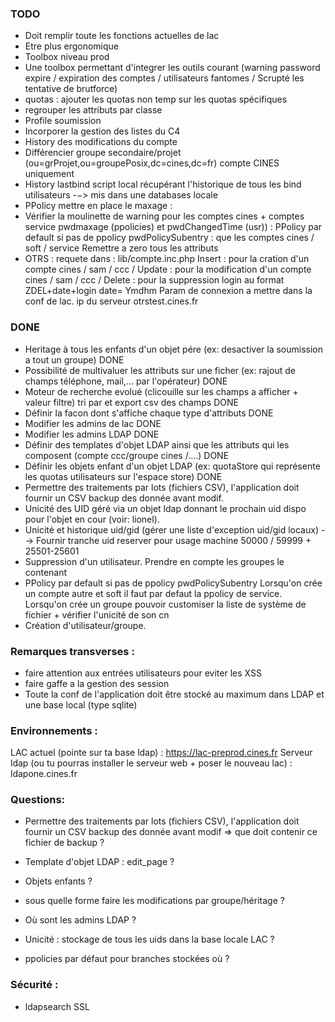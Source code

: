### TODO
- Doit remplir toute les fonctions actuelles de lac
- Etre plus ergonomique
- Toolbox niveau prod
- Une toolbox permettant d'integrer les outils courant (warning password expire / expiration des comptes / utilisateurs fantomes / Scrupté les tentative de brutforce)
- quotas : ajouter les quotas non temp sur les quotas spécifiques
- regrouper les attributs par classe
- Profile soumission
- Incorporer la gestion des listes du C4
- History des modifications du compte
- Différencier groupe secondaire/projet (ou=grProjet,ou=groupePosix,dc=cines,dc=fr) compte CINES uniquement
- History lastbind script local récupérant l'historique de tous les bind utilisateurs -−> mis dans une databases locale
- PPolicy mettre en place le maxage :
- Vérifier la moulinette de warning pour les comptes cines + comptes service pwdmaxage (ppolicies) et pwdChangedTime (usr)) : PPolicy par default si pas de ppolicy  pwdPolicySubentry : que les comptes cines / soft / service
  Remettre a zero tous les attributs
- OTRS :
  requete dans : lib/compte.inc.php
  Insert : pour la cration d'un compte cines / sam / ccc /
  Update : pour la modification d'un compte cines / sam / ccc /
  Delete : pour la suppression login au format ZDEL+date+login date= Ymdhm
  Param de connexion a mettre dans la conf de lac.
  ip du serveur otrstest.cines.fr


### DONE
- Heritage à tous les enfants d'un objet pére (ex: desactiver la soumission a tout un groupe) DONE
- Possibilité de multivaluer les attributs sur une ficher (ex: rajout de champs téléphone, mail,... par l'opérateur) DONE
- Moteur de recherche evolué (clicouille sur les champs a afficher + valeur filtre)  tri par et export csv des champs DONE
- Définir la facon dont s'affiche chaque type d'attributs DONE
- Modifier les admins de lac DONE
- Modifier les admins LDAP  DONE
- Définir des templates d'objet LDAP ainsi que les attributs qui les composent (compte ccc/groupe cines /....)  DONE
- Définir les objets enfant d'un objet LDAP (ex: quotaStore qui représente les quotas utilisateurs sur l'espace store)  DONE
- Permettre des traitements par lots (fichiers CSV), l'application doit fournir un CSV backup des donnée avant modif.
- Unicité des UID géré via un objet ldap donnant le prochain uid dispo pour l'objet en cour (voir: lionel).
- Unicité et historique uid/gid (gérer une liste d'exception uid/gid locaux) --> Fournir tranche uid reserver pour usage machine 50000 / 59999 + 25501-25601
- Suppression d'un utilisateur. Prendre en compte les groupes le contenant
- PPolicy par default si pas de ppolicy  pwdPolicySubentry
  Lorsqu'on crée un compte autre et soft il faut par defaut la ppolicy de service.
  Lorsqu'on crée un groupe pouvoir customiser la liste de système de fichier + vérifier l'unicité de son cn
- Création d'utilisateur/groupe.


### Remarques transverses :
- faire attention aux entrées utilisateurs pour eviter les XSS
- faire gaffe a la gestion des session
- Toute la conf de l'application doit être stocké au maximum dans LDAP et une base local (type sqlite)



### Environnements :
LAC actuel (pointe sur ta base ldap) : https://lac-preprod.cines.fr
Serveur ldap (ou tu pourras installer le serveur web + poser le nouveau lac) : ldapone.cines.fr

### Questions:
- Permettre des traitements par lots (fichiers CSV), l'application doit fournir un CSV backup des donnée avant modif => que doit contenir ce fichier de backup ?
- Template d'objet LDAP : edit_page ?
- Objets enfants ?
- sous quelle forme faire les modifications par groupe/héritage ?
- Où sont les admins LDAP ?
- Unicité : stockage de tous les uids dans la base locale LAC ?


- ppolicies par défaut pour branches stockées où ?



### Sécurité :
- ldapsearch SSL
